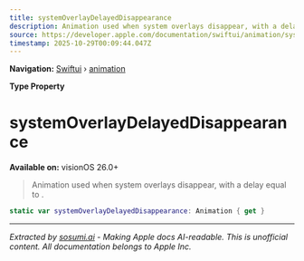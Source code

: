 ```yaml
---
title: systemOverlayDelayedDisappearance
description: Animation used when system overlays disappear, with a delay equal to .
source: https://developer.apple.com/documentation/swiftui/animation/systemoverlaydelayeddisappearance
timestamp: 2025-10-29T00:09:44.047Z
---
```


**Navigation:** [Swiftui](/documentation/swiftui) › [animation](/documentation/swiftui/animation)

**Type Property**

# systemOverlayDelayedDisappearance

**Available on:** visionOS 26.0+

> Animation used when system overlays disappear, with a delay equal to .

```swift
static var systemOverlayDelayedDisappearance: Animation { get }
```

---

*Extracted by [sosumi.ai](https://sosumi.ai) - Making Apple docs AI-readable.*
*This is unofficial content. All documentation belongs to Apple Inc.*
